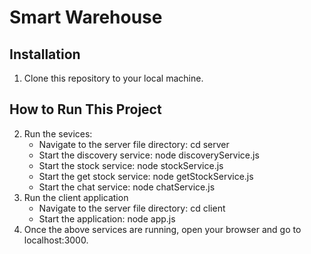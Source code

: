 # Smart Warehouse
## Installation
1. Clone this repository to your local machine.
## How to Run This Project
2. Run the sevices:
    * Navigate to the server file directory: cd server
    * Start the discovery service: node discoveryService.js
    * Start the stock service: node stockService.js
    * Start the get stock service: node getStockService.js
    * Start the chat service: node chatService.js
3. Run the client application
    * Navigate to the server file directory: cd client
    * Start the application: node app.js
4. Once the above services are running, open your browser and go to localhost:3000.